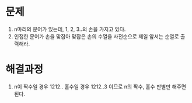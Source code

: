 # 문제

1. n마리의 문어가 있는데, 1, 2, 3..의 손을 가지고 있다.
2. 인접한 문어가 손을 맞잡아 맞잡은 손의 수열을 사전순으로 제일 앞서는 순열로 출력해라.



# 해결과정

1. n이 짝수일 경우 1212.. 홀수일 경우 1212..3 이므로 n의 짝수, 홀수 판별만 해주면 된다.